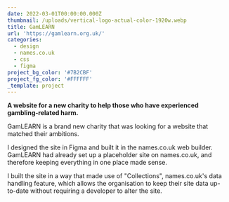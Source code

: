 ```yaml
---
date: 2022-03-01T00:00:00.000Z
thumbnail: /uploads/vertical-logo-actual-color-1920w.webp
title: GamLEARN
url: 'https://gamlearn.org.uk/'
categories:
  - design
  - names.co.uk
  - css
  - figma
project_bg_color: '#7B2CBF'
project_fg_color: '#FFFFFF'
_template: project
---
```



**A website for a new charity to help those who have experienced gambling-related harm.**

GamLEARN is a brand new charity that was looking for a website that matched their ambitions.

I designed the site in Figma and built it in the names.co.uk web builder. GamLEARN had already set up a placeholder site on names.co.uk, and therefore keeping everything in one place made sense.

I built the site in a way that made use of "Collections", names.co.uk's data handling feature, which allows the organisation to keep their site data up-to-date without requiring a developer to alter the site.
